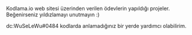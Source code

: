 Kodlama.io web sitesi üzerinden verilen ödevlerin yapıldığı projeler.
Beğenirseniz yıldızlamayı unutmayın :)

dc:WuSeLeWu#0484 kodlarda anlamadığınız bir yerde yardımcı olabilirim.
